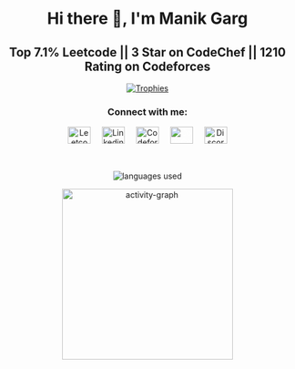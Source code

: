 
<h1 align="center"> Hi there 👋, I'm Manik Garg </h1>
<h2 align="center">Top 7.1% Leetcode || 3 Star on CodeChef || 1210 Rating on Codeforces </h2>


<p align="center"> <a href="https://github.com/ryo-ma/github-profile-trophy"><img src="https://github-profile-trophy.vercel.app/?username=gargmanik6080&row=2&column=3&theme=onedark" alt="Trophies" /></a> </p>


<h3 align="center">Connect with me:</h3>
<div align="center">
<a href="https://www.leetcode.com/gargmanik6080" target="blank"><img align="center" src="https://raw.githubusercontent.com/rahuldkjain/github-profile-readme-generator/master/src/images/icons/Social/leet-code.svg" alt="Leetcode" height="30" width="40" /></a>
<img width="12" />
<a href="https://linkedin.com/in/gargmanik6080" target="blank"><img align="center" src="https://raw.githubusercontent.com/rahuldkjain/github-profile-readme-generator/master/src/images/icons/Social/linked-in-alt.svg" alt="Linkedin" height="30" width="40" /></a>
<img width="12" />
<a href="https://codeforces.com/profile/gargmanik6080" target="blank"><img align="center" src="https://raw.githubusercontent.com/rahuldkjain/github-profile-readme-generator/master/src/images/icons/Social/codeforces.svg" alt="Codeforces" height="30" width="40" /></a>
<img width="12" />
<a href="https://www.codechef.com/users/gargmanik6080" target="blank"><img align="center" src="https://cdn.jsdelivr.net/npm/simple-icons@3.1.0/icons/codechef.svg" alt="CodeChef" height="30" width="40" style="color:white;" /></a>
<img width="12" />
<a href="https://discordapp.com/users/829944062756126731" target="blank"><img align="center" src="https://raw.githubusercontent.com/rahuldkjain/github-profile-readme-generator/master/src/images/icons/Social/discord.svg" alt="Discord" height="30" width="40" /></a>    
<br>    
<br>    
<br>    

<p><img src="https://github-readme-stats.vercel.app/api/top-langs?username=gargmanik6080&show_icons=true&locale=en&layout=compact&theme=tokyonight" alt="languages used" /></p>


<img src="https://github-readme-activity-graph.vercel.app/graph?username=gargmanik6080&bg_color=white&hide_border=true&theme=xcode" height="300" alt="activity-graph"  />
</div>

<!--
**gargmanik6080/gargmanik6080** is a ✨ _special_ ✨ repository because its `README.md` (this file) appears on your GitHub profile.

Here are some ideas to get you started:

- 🔭 I’m currently working on ...
- 🌱 I’m currently learning ...
- 👯 I’m looking to collaborate on ...
- 🤔 I’m looking for help with ...
- 💬 Ask me about ...
- 📫 How to reach me: ...
- 😄 Pronouns: ...
- ⚡ Fun fact: ...
-->
